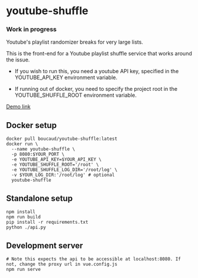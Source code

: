 # youtube-shuffle

### Work in progress

Youtube's playlist randomizer breaks for very large lists.

This is the front-end for a Youtube playlist shuffle service that works around the issue.

* If you wish to run this, you need a youtube API key, specified in the YOUTUBE_API_KEY environment variable.

* If running out of docker, you need to specify the project root in the YOUTUBE_SHUFFLE_ROOT environment variable.

[Demo link](https://youtube-shuffle.boucaud.dev/)

## Docker setup

```
docker pull boucaud/youtube-shuffle:latest
docker run \
  --name youtube-shuffle \
  -p 8080:$YOUR_PORT \
  -e YOUTUBE_API_KEY=$YOUR_API_KEY \
  -e YOUTUBE_SHUFFLE_ROOT='/root' \
  -e YOUTUBE_SHUFFLE_LOG_DIR='/root/log' \
  -v $YOUR_LOG_DIR:'/root/log' # optional
  youtube-shuffle
```

## Standalone setup
```
npm install
npm run build
pip install -r requirements.txt
python ./api.py
```

## Development server
```
# Note this expects the api to be accessible at localhost:8080. If not, change the proxy url in vue.config.js
npm run serve
```
